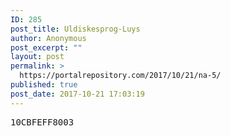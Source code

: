 ```yaml
---
ID: 285
post_title: Uldiskesprog-Luys
author: Anonymous
post_excerpt: ""
layout: post
permalink: >
  https://portalrepository.com/2017/10/21/na-5/
published: true
post_date: 2017-10-21 17:03:19
---
```

<pre>10CBFEFF8003</pre>